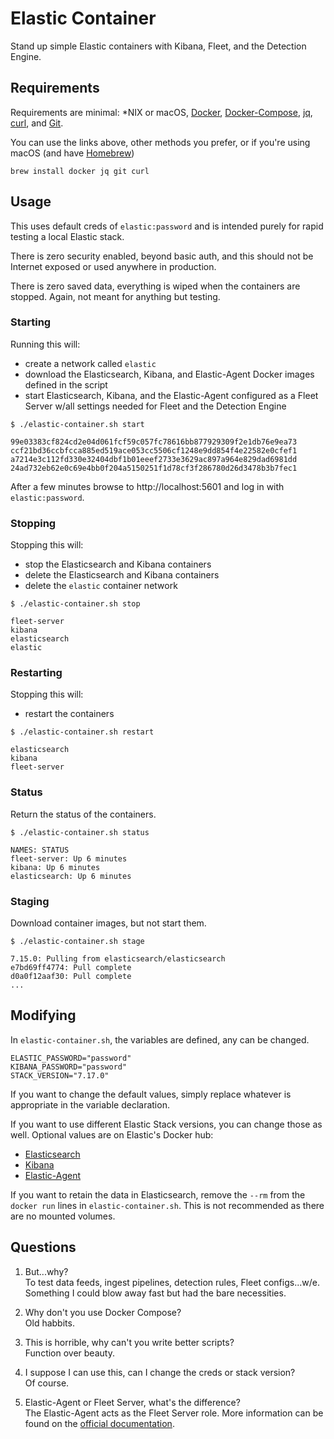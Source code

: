 # Elastic Container

Stand up simple Elastic containers with Kibana, Fleet, and the Detection Engine.

## Requirements

Requirements are minimal: \*NIX or macOS, [Docker](https://docs.docker.com/get-docker/), [Docker-Compose](https://docs.docker.com/compose/), [jq](https://stedolan.github.io/jq/download/), [curl](https://curl.se/download.html), and [Git](https://git-scm.com/book/en/v2/Getting-Started-Installing-Git).

You can use the links above, other methods you prefer, or if you're using macOS (and have [Homebrew](https://brew.sh/))

```
brew install docker jq git curl
```

## Usage

This uses default creds of `elastic:password` and is intended purely for rapid testing a local Elastic stack.

There is zero security enabled, beyond basic auth, and this should not be Internet exposed or used anywhere in production.

There is zero saved data, everything is wiped when the containers are stopped. Again, not meant for anything but testing.

### Starting

Running this will:
- create a network called `elastic`
- download the Elasticsearch, Kibana, and Elastic-Agent Docker images defined in the script
- start Elasticsearch, Kibana, and the Elastic-Agent configured as a Fleet Server w/all settings needed for Fleet and the Detection Engine

```
$ ./elastic-container.sh start

99e03383cf824cd2e04d061fcf59c057fc78616bb877929309f2e1db76e9ea73
ccf21bd36ccbfcca885ed519ace053cc5506cf1248e9dd854f4e22582e0cfef1
a7214e3c112fd330e32404dbf1b01eeef2733e3629ac897a964e829dad6981dd
24ad732eb62e0c69e4bb0f204a5150251f1d78cf3f286780d26d3478b3b7fec1
```
After a few minutes browse to http://localhost:5601 and log in with `elastic:password`.

### Stopping

Stopping this will:
- stop the Elasticsearch and Kibana containers
- delete the Elasticsearch and Kibana containers
- delete the `elastic` container network

```
$ ./elastic-container.sh stop

fleet-server
kibana
elasticsearch
elastic
```

### Restarting

Stopping this will:
- restart the containers

```
$ ./elastic-container.sh restart

elasticsearch
kibana
fleet-server
```

### Status

Return the status of the containers.

```
$ ./elastic-container.sh status

NAMES: STATUS
fleet-server: Up 6 minutes
kibana: Up 6 minutes
elasticsearch: Up 6 minutes
```

### Staging

Download container images, but not start them.

```
$ ./elastic-container.sh stage

7.15.0: Pulling from elasticsearch/elasticsearch
e7bd69ff4774: Pull complete
d0a0f12aaf30: Pull complete
...
```

## Modifying

In `elastic-container.sh`, the variables are defined, any can be changed.
```
ELASTIC_PASSWORD="password"
KIBANA_PASSWORD="password"
STACK_VERSION="7.17.0"
```

If you want to change the default values, simply replace whatever is appropriate in the variable declaration.

If you want to use different Elastic Stack versions, you can change those as well. Optional values are on Elastic's Docker hub:

- [Elasticsearch](https://hub.docker.com/r/elastic/elasticsearch/tags?page=1&ordering=last_updated)
- [Kibana](https://hub.docker.com/r/elastic/kibana/tags?page=1&ordering=last_updated)
- [Elastic-Agent](https://hub.docker.com/r/elastic/elastic-agent/tags?page=1&ordering=last_updated)

If you want to retain the data in Elasticsearch, remove the `--rm` from the `docker run` lines in `elastic-container.sh`. This is not recommended as there are no mounted volumes.

## Questions

1. But...why?  
To test data feeds, ingest pipelines, detection rules, Fleet configs...w/e. Something I could blow away fast but had the bare necessities.

1. Why don't you use Docker Compose?  
Old habbits.

1. This is horrible, why can't you write better scripts?  
Function over beauty.

1. I suppose I can use this, can I change the creds or stack version?  
Of course.

1. Elastic-Agent or Fleet Server, what's the difference?  
The Elastic-Agent acts as the Fleet Server role. More information can be found on the [official documentation](https://www.elastic.co/guide/en/fleet/current/fleet-server.html).
